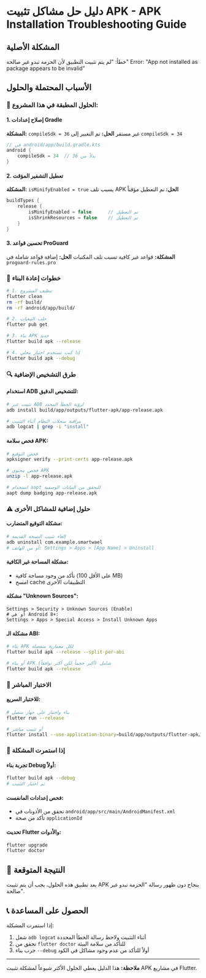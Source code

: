 # دليل حل مشاكل تثبيت APK - APK Installation Troubleshooting Guide

## المشكلة الأصلية
خطأ: "لم يتم تثبيت التطبيق لأن الحزمة تبدو غير صالحة"
Error: "App not installed as package appears to be invalid"

## الأسباب المحتملة والحلول

### 🔧 الحلول المطبقة في هذا المشروع:

#### 1. إصلاح إعدادات Gradle
**المشكلة:** `compileSdk = 36` غير مستقر
**الحل:** تم التغيير إلى `compileSdk = 34`

```kotlin
// في android/app/build.gradle.kts
android {
    compileSdk = 34  // بدلاً من 36
}
```

#### 2. تعطيل التشفير المؤقت
**المشكلة:** `isMinifyEnabled = true` يسبب تلف APK
**الحل:** تم التعطيل مؤقتاً

```kotlin
buildTypes {
    release {
        isMinifyEnabled = false      // تم التعطيل
        isShrinkResources = false    // تم التعطيل
    }
}
```

#### 3. تحسين قواعد ProGuard
**المشكلة:** قواعد غير كافية تسبب تلف المكتبات
**الحل:** إضافة قواعد شاملة في `proguard-rules.pro`

### 🚀 خطوات إعادة البناء

```bash
# 1. تنظيف المشروع
flutter clean
rm -rf build/
rm -rf android/app/build/

# 2. جلب التبعيات
flutter pub get

# 3. بناء APK جديد
flutter build apk --release

# 4. إذا كنت تستخدم اختبار محلي
flutter build apk --debug
```

### 🔍 طرق التشخيص الإضافية

#### استخدام ADB للتشخيص الدقيق:
```bash
# تثبيت عبر ADB لرؤية الخطأ المحدد
adb install build/app/outputs/flutter-apk/app-release.apk

# مراقبة سجلات النظام أثناء التثبيت
adb logcat | grep -i "install"
```

#### فحص سلامة APK:
```bash
# فحص التوقيع
apksigner verify --print-certs app-release.apk

# فحص محتوى APK
unzip -l app-release.apk

# استخدام aapt للتحقق من البيانات الوصفية
aapt dump badging app-release.apk
```

### ⚠️ حلول إضافية للمشاكل الأخرى

#### مشكلة التوقيع المتضارب:
```bash
# إلغاء تثبيت النسخة القديمة
adb uninstall com.example.smartwael
# أو من الهاتف: Settings > Apps > [App Name] > Uninstall
```

#### مشكلة المساحة غير الكافية:
- تأكد من وجود مساحة كافية (على الأقل 100 MB)
- امسح cache التطبيقات الأخرى

#### مشكلة "Unknown Sources":
```
Settings > Security > Unknown Sources (Enable)
# أو في Android 8+:
Settings > Apps > Special Access > Install Unknown Apps
```

#### مشكلة الـ ABI:
```bash
# بناء APK لكل معمارية منفصلة
flutter build apk --release --split-per-abi

# أو بناء APK شامل (أكبر حجماً لكن أكثر توافقاً)
flutter build apk --release
```

### 📱 الاختبار المباشر

#### للاختبار السريع:
```bash
# بناء واختبار على جهاز متصل
flutter run --release

# أو تثبيت مباشر
flutter install --use-application-binary=build/app/outputs/flutter-apk/app-release.apk
```

### 🔄 إذا استمرت المشكلة

#### تجربة بناء Debug أولاً:
```bash
flutter build apk --debug
# ثم اختبار التثبيت
```

#### فحص إعدادات المانفست:
- تحقق من الأذونات في `android/app/src/main/AndroidManifest.xml`
- تأكد من صحة `applicationId`

#### تحديث Flutter والأدوات:
```bash
flutter upgrade
flutter doctor
```

## 🎯 النتيجة المتوقعة

بعد تطبيق هذه الحلول، يجب أن يتم تثبيت APK بنجاح دون ظهور رسالة "الحزمة تبدو غير صالحة".

## 📞 الحصول على المساعدة

إذا استمرت المشكلة:
1. شغل `adb logcat` أثناء التثبيت ولاحظ رسالة الخطأ المحددة
2. تحقق من `flutter doctor` للتأكد من سلامة البيئة
3. جرب بناء `--debug` أولاً للتأكد من عدم وجود مشاكل في الكود

---
**ملاحظة:** هذا الدليل يغطي الحلول الأكثر شيوعاً لمشكلة تثبيت APK في مشاريع Flutter.